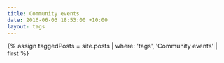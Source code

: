 ```yaml
---
title: Community events
date: 2016-06-03 18:53:00 +10:00
layout: tags
---
```


{% assign taggedPosts = site.posts | where: 'tags', 'Community events' | first  %}
